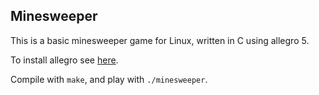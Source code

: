 Minesweeper
-----------
This is a basic minesweeper game for Linux, written in C using allegro 5.

To install allegro see [here](https://wiki.allegro.cc/index.php?title=Getting_Started#Installing_From_Binaries).

Compile with `make`, and play with `./minesweeper`.

